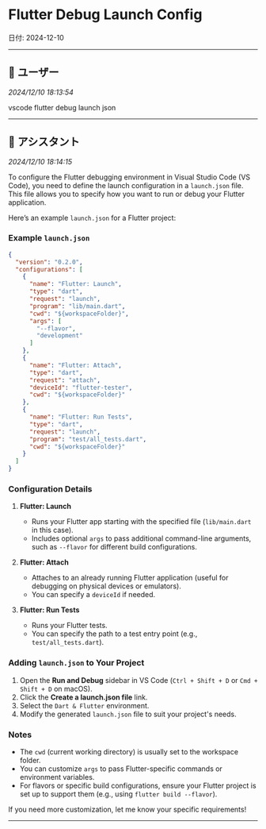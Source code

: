 # Flutter Debug Launch Config

日付: 2024-12-10

---

## 👤 ユーザー
*2024/12/10 18:13:54*

vscode flutter debug launch json

---

## 🤖 アシスタント
*2024/12/10 18:14:15*

To configure the Flutter debugging environment in Visual Studio Code (VS Code), you need to define the launch configuration in a `launch.json` file. This file allows you to specify how you want to run or debug your Flutter application.

Here’s an example `launch.json` for a Flutter project:

### Example `launch.json`
```json
{
  "version": "0.2.0",
  "configurations": [
    {
      "name": "Flutter: Launch",
      "type": "dart",
      "request": "launch",
      "program": "lib/main.dart",
      "cwd": "${workspaceFolder}",
      "args": [
        "--flavor",
        "development"
      ]
    },
    {
      "name": "Flutter: Attach",
      "type": "dart",
      "request": "attach",
      "deviceId": "flutter-tester",
      "cwd": "${workspaceFolder}"
    },
    {
      "name": "Flutter: Run Tests",
      "type": "dart",
      "request": "launch",
      "program": "test/all_tests.dart",
      "cwd": "${workspaceFolder}"
    }
  ]
}
```

### Configuration Details

1. **Flutter: Launch**
   - Runs your Flutter app starting with the specified file (`lib/main.dart` in this case).
   - Includes optional `args` to pass additional command-line arguments, such as `--flavor` for different build configurations.

2. **Flutter: Attach**
   - Attaches to an already running Flutter application (useful for debugging on physical devices or emulators).
   - You can specify a `deviceId` if needed.

3. **Flutter: Run Tests**
   - Runs your Flutter tests.
   - You can specify the path to a test entry point (e.g., `test/all_tests.dart`).

### Adding `launch.json` to Your Project
1. Open the **Run and Debug** sidebar in VS Code (`Ctrl + Shift + D` or `Cmd + Shift + D` on macOS).
2. Click the **Create a launch.json file** link.
3. Select the `Dart & Flutter` environment.
4. Modify the generated `launch.json` file to suit your project's needs.

### Notes
- The `cwd` (current working directory) is usually set to the workspace folder.
- You can customize `args` to pass Flutter-specific commands or environment variables.
- For flavors or specific build configurations, ensure your Flutter project is set up to support them (e.g., using `flutter build --flavor`).

If you need more customization, let me know your specific requirements!

---
